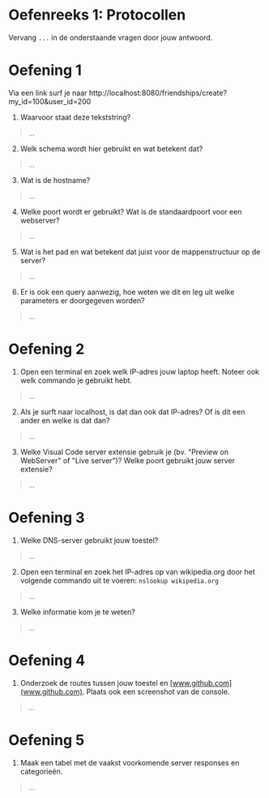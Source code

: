 # Oefenreeks 1: Protocollen

Vervang `...` in de onderstaande vragen door jouw antwoord.

# Oefening 1

Via een link surf je naar http://localhost:8080/friendships/create?my_id=100&user_id=200

1. Waarvoor staat deze tekststring?
> ...

2. Welk schema wordt hier gebruikt en wat betekent dat?
> ...

3. Wat is de hostname?
> ...

4. Welke poort wordt er gebruikt? Wat is de standaardpoort voor een webserver?
> ...

5. Wat is het pad en wat betekent dat juist voor de mappenstructuur op de server?
> ...

6. Er is ook een query aanwezig, hoe weten we dit en leg uit welke parameters er doorgegeven worden?
> ...

# Oefening 2

1. Open een terminal en zoek welk IP-adres jouw laptop heeft. Noteer ook welk commando je gebruikt hebt.
> ...

2. Als je surft naar localhost, is dat dan ook dat IP-adres? Of is dit een ander en welke is dat dan?
> ...

3. Welke Visual Code server extensie gebruik je (bv. "Preview on WebServer" of "Live server")? Welke poort gebruikt jouw server extensie?
> ...

# Oefening 3

1. Welke DNS-server gebruikt jouw toestel?
> ...

2. Open een terminal en zoek het IP-adres op van wikipedia.org door het volgende commando uit te voeren: `nslookup wikipedia.org`
> ...

3. Welke informatie kom je te weten?
> ...

# Oefening 4

1. Onderzoek de routes tussen jouw toestel en [www.github.com](www.github.com). Plaats ook een screenshot van de console.
> ...

# Oefening 5

1. Maak een tabel met de vaakst voorkomende server responses en categorieën.
> ...